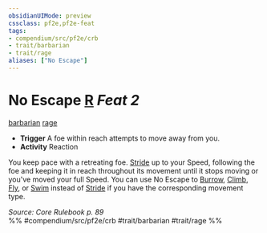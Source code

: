 ```yaml
---
obsidianUIMode: preview
cssclass: pf2e,pf2e-feat
tags:
- compendium/src/pf2e/crb
- trait/barbarian
- trait/rage
aliases: ["No Escape"]
---
```

# No Escape  [R](../../rules/core-rulebook/chapter-9-playing-the-game.md#Actions "Reaction") *Feat 2*  
[barbarian](../../rules/traits/barbarian.md)  [rage](../../rules/traits/rage.md)  

- **Trigger** A foe within reach attempts to move away from you.
- **Activity** Reaction

You keep pace with a retreating foe. [Stride](../../rules/actions/stride.md) up to your Speed, following the foe and keeping it in reach throughout its movement until it stops moving or you've moved your full Speed. You can use No Escape to [Burrow](../../rules/actions/burrow.md), [Climb](../../rules/actions/climb.md), [Fly](../../rules/actions/fly.md), or [Swim](../../rules/actions/swim.md) instead of [Stride](../../rules/actions/stride.md) if you have the corresponding movement type.

*Source: Core Rulebook p. 89*  
%% #compendium/src/pf2e/crb #trait/barbarian #trait/rage %%